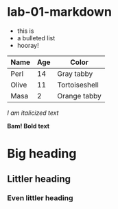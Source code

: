 # lab-01-markdown

- this is
- a bulleted list
- hooray!

| Name  | Age | Color         |
|-------|-----|---------------|
| Perl  | 14  | Gray tabby    |
| Olive | 11  | Tortoiseshell |
| Masa  | 2   | Orange tabby  |

_I am italicized text_

__Bam! Bold text__

# Big heading

## Littler heading

### Even littler heading